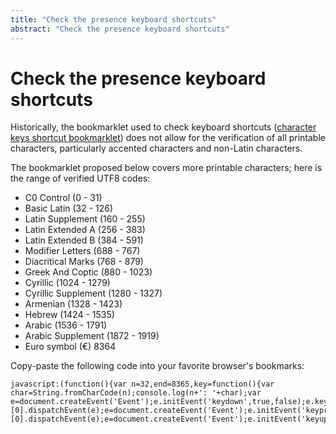 ```yaml
---
title: "Check the presence keyboard shortcuts"
abstract: "Check the presence keyboard shortcuts"
---
```


# Check the presence keyboard shortcuts

Historically, the bookmarklet used to check keyboard shortcuts (<a href="http://3needs.org/en/testing/code/kb-shortcuts.html">character keys shortcut bookmarklet</a>) does not allow for the verification of all printable characters, particularly accented characters and non-Latin characters.

The bookmarklet proposed below covers more printable characters; here is the range of verified UTF8 codes:

- C0 Control (0 - 31)
- Basic Latin (32 - 126)
- Latin Supplement (160 - 255)
- Latin Extended A (256 - 383)
- Latin Extended B (384 - 591)
- Modifier Letters (688 - 767)
- Diacritical Marks (768 - 879)
- Greek And Coptic (880 - 1023)
- Cyrillic (1024 - 1279)
- Cyrillic Supplement (1280 - 1327)
- Armenian (1328 - 1423)
- Hebrew (1424 - 1535)
- Arabic (1536 - 1791)
- Arabic Supplement (1872 - 1919)
- Euro symbol (€) 8364


Copy-paste the following code into your favorite browser's bookmarks:

```
javascript:(function(){var n=32,end=8365,key=function(){var char=String.fromCharCode(n);console.log(n+': '+char);var e=document.createEvent('Event');e.initEvent('keydown',true,false);e.key=char;e.which=n;e.keyCode=n;e.charCode=n;document.getElementsByTagName('BODY')[0].dispatchEvent(e);e=document.createEvent('Event');e.initEvent('keypress',true,false);e.key=char;e.which=n;e.keyCode=n;e.charCode=n;document.getElementsByTagName('BODY')[0].dispatchEvent(e);e=document.createEvent('Event');e.initEvent('keyup',true,false);e.

```
